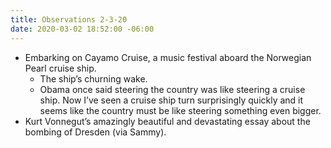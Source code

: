 ```yaml
---
title: Observations 2-3-20
date: 2020-03-02 18:52:00 -06:00
---
```


- Embarking on Cayamo Cruise, a music festival aboard the Norwegian Pearl cruise ship.
	- The ship’s churning wake.
	- Obama once said steering the country was like steering a cruise ship. Now I’ve seen a cruise ship turn surprisingly quickly and it seems like the country must be like steering something even bigger.
- Kurt Vonnegut’s amazingly beautiful and devastating essay about the bombing of Dresden (via Sammy).